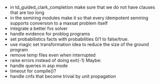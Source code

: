 - in td_guided_clark_completion make sure that we do not have clauses that are too long
- in the semiring modules make it so that every idempotent semiring supports conversion to a maxsat problem itself
- integrate a better fvs solver
- handle evidence for problog programs
- set probabilistics facts with probabilities 0/1 to false/true.
- use magic set transformation idea to reduce the size of the ground program
- remove temp files even when interrupted
- raise errors instead of doing exit(-1)
Maybe:
- handle queries in asp mode
- timeout for compile()?
- handle cnfs that become trivial by unit propagation
